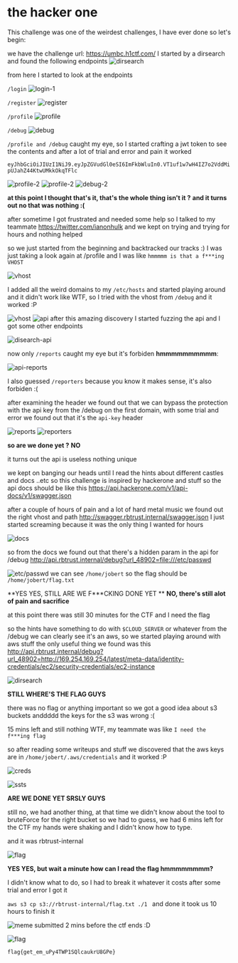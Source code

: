 # the hacker one

This challenge was one of the weirdest challenges, I have ever done
so let's begin:

we have the challenge url: https://umbc.h1ctf.com/
I started by a dirsearch 
and found the following endpoints 
![dirsearch](https://github.com/pop-eax/DawgCTF/raw/master/Web/the%20hacker%20one/imgs/dirS1.png)

from here I started to look at the endpoints

`/login`
![login-1](https://github.com/pop-eax/DawgCTF/raw/master/Web/the%20hacker%20one/imgs/login-1.png)

`/register`
![register](https://github.com/pop-eax/DawgCTF/raw/master/Web/the%20hacker%20one/imgs/register-1.png)

`/profile`
![profile](https://github.com/pop-eax/DawgCTF/raw/master/Web/the%20hacker%20one/imgs/profile-1.png)

`/debug`
![debug](https://github.com/pop-eax/DawgCTF/raw/master/Web/the%20hacker%20one/imgs/profile-1.png)

`/profile and /debug` caught my eye, so I started crafting a jwt token to see the contents 
and after a lot of trial and error and pain it worked 

`eyJhbGciOiJIUzI1NiJ9.eyJpZGVudGl0eSI6ImFkbWluIn0.VT1uf1w7wH4IZ7o2VddMipUJahZ44KtwUMkkOkqTFlc`


![profile-2](https://github.com/pop-eax/DawgCTF/raw/master/Web/the%20hacker%20one/imgs/chromeDev-1.png)
![profile-2](https://github.com/pop-eax/DawgCTF/raw/master/Web/the%20hacker%20one/imgs/profile-2.png)
![debug-2](https://github.com/pop-eax/DawgCTF/raw/master/Web/the%20hacker%20one/imgs/debug-2.png)


**at this point I thought that's it, that's the whole thing isn't it ?**
**and it turns out no that was nothing :(**

after sometime I got frustrated and needed some help so I talked to my teammate https://twitter.com/ianonhulk
and we kept on trying and trying for hours and nothing helped 

so we just started from the beginning and backtracked our tracks :)
I was just taking a look again at /profile and I was like `hmmmmm is that a f***ing VHOST`

![vhost](https://github.com/pop-eax/DawgCTF/raw/master/Web/the%20hacker%20one/imgs/vhost-2.png)

I added all the weird domains to my `/etc/hosts` and started playing around 
and it didn't work like WTF, so I tried with the vhost from `/debug` and it worked :P

![vhost](https://github.com/pop-eax/DawgCTF/raw/master/Web/the%20hacker%20one/imgs/vhost-3.png)
![api](https://github.com/pop-eax/DawgCTF/raw/master/Web/the%20hacker%20one/imgs/api-1.png)
after this amazing discovery I started fuzzing the api
and I got some other endpoints 

![disearch-api](https://github.com/pop-eax/DawgCTF/raw/master/Web/the%20hacker%20one/imgs/apiFuzz-1.png)

now only `/reports` caught my eye but it's forbiden **hmmmmmmmmmm**:

![api-reports](https://github.com/pop-eax/DawgCTF/raw/master/Web/the%20hacker%20one/imgs/apiReports-1.png.png)

I also guessed `/reporters` because you know it makes sense, it's also forbiden :(

after examining the header we found out that we can bypass the protection with the api key from the /debug on the first domain, with some trial and error we found out that it's the `api-key` header 

![reports](https://github.com/pop-eax/DawgCTF/raw/master/Web/the%20hacker%20one/imgs/apiReports-2.png)
![reporters](https://github.com/pop-eax/DawgCTF/raw/master/Web/the%20hacker%20one/imgs/reporters.png)

**so are we done yet ?**
**NO** 

it turns out the api is useless nothing unique 

we kept on banging our heads until I read the hints about different castles and docs ..etc
so this challenge is inspired by hackerone and stuff so the api docs should be like this https://api.hackerone.com/v1/api-docs/v1/swagger.json


after a couple of hours of pain and a lot of hard metal music we found out the right vhost and path
http://swagger.rbtrust.internal/swagger.json
I just started screaming because it was the only thing I wanted for hours 

![docs](https://github.com/pop-eax/DawgCTF/raw/master/Web/the%20hacker%20one/imgs/apiDocs-1.png)

so from the docs we found out that there's a hidden param in the api for /debug
http://api.rbtrust.internal/debug?url_48902=file:///etc/passwd

![etc/passwd](https://github.com/pop-eax/DawgCTF/raw/master/Web/the%20hacker%20one/imgs/etcpasswd-1.png)
we can see `/home/jobert` so the flag should be `/home/jobert/flag.txt` 

**YES YES, STILL ARE WE F\*\*\*CKING DONE YET **
**NO, there's still alot of pain and sacrifice**

at this point there was still 30 minutes for the CTF and I need the flag

so the hints have something to do with `$CLOUD_SERVER` or whatever
from the /debug we can clearly see it's an aws, so we started playing around with aws stuff
the only useful thing we found was this http://api.rbtrust.internal/debug?url_48902=http://169.254.169.254/latest/meta-data/identity-credentials/ec2/security-credentials/ec2-instance


![dirsearch](https://github.com/pop-eax/DawgCTF/raw/master/Web/the%20hacker%20one/imgs/awsSecrets-1.png)

**STILL WHERE'S THE FLAG GUYS**

there was no flag or anything important so we got a good idea about s3 buckets
anddddd the keys for the s3 was wrong :(

15 mins left and still nothing WTF, my teammate was like `I need the f***ing flag`

so after reading some writeups and stuff we discovered that the aws keys are in `/home/jobert/.aws/credentials`
and it worked :P

![creds](https://github.com/pop-eax/DawgCTF/raw/master/Web/the%20hacker%20one/imgs/jobert.png)

![ssts](https://github.com/pop-eax/DawgCTF/raw/master/Web/the%20hacker%20one/imgs/awsStss-1.png)

**ARE WE DONE YET SRSLY GUYS**

still no, we had another thing, at that time we didn't know about the tool to bruteForce for the right bucket
so we had to guess, we had 6 mins left for the CTF my hands were shaking and I didn't know how to type.

and it was rbtrust-internal


![flag](https://github.com/pop-eax/DawgCTF/raw/master/Web/the%20hacker%20one/imgs/S3-flag.png)

**YES YES, but wait a minute how can I read the flag hmmmmmmmm?**

I didn't know what to do, so I had to break it whatever it costs
after some trial and error I got it 

`aws s3 cp s3://rbtrust-internal/flag.txt ./1 `
and done it took us 10 hours to finish it 

![meme](https://pbs.twimg.com/media/Dpoi1z-VsAEQkYA?format=jpg&name=small)
submitted 2 mins before the ctf ends :D


![flag](https://github.com/pop-eax/DawgCTF/raw/master/Web/the%20hacker%20one/imgs/Final-flag.png)

`flag{get_em_uPy4TWP1SQlcaukrU8GPe}`  
